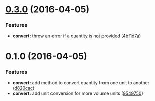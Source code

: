 <a name="0.3.0"></a>
# [0.3.0](https://github.com/chriscasola/unit-ops/compare/0.2.0...0.3.0) (2016-04-05)


### Features

* **convert:** throw an error if a quantity is not provided ([4bf1d7a](https://github.com/chriscasola/unit-ops/commit/4bf1d7a))



<a name="0.1.0"></a>
# 0.1.0 (2016-04-05)


### Features

* **convert:** add method to convert quantity from one unit to another ([d820cac](https://github.com/chriscasola/unit-ops/commit/d820cac))
* **convert:** add unit conversion for more volume units ([9549750](https://github.com/chriscasola/unit-ops/commit/9549750))
